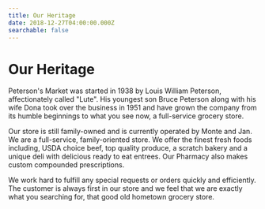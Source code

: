 ```yaml
---
title: Our Heritage
date: 2018-12-27T04:00:00.000Z
searchable: false
---
```


# Our Heritage

<media-image src="/petersonsDeliCase.png" :width="260" :min-height="209" alt="Deli items at Petersons" :class="['float-left','mr-6','mb-4']"></media-image>

Peterson's Market was started in 1938 by Louis William Peterson, affectionately called "Lute". His youngest son Bruce Peterson along with his wife Dona took over the business in 1951 and have grown the company from its humble beginnings to what you see now, a full-service grocery store.

Our store is still family-owned and is currently operated by Monte and Jan. We are a full-service, family-oriented store. We offer the finest fresh foods including, USDA choice beef, top quality produce, a scratch bakery and a unique deli with delicious ready to eat entrees. Our Pharmacy also makes custom compounded prescriptions.

We work hard to fulfill any special requests or orders quickly and efficiently. The customer is always first in our store and we feel that we are exactly what you searching for, that good old hometown grocery store.
